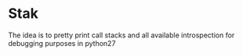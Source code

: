 # Stak
The idea is to pretty print call stacks and all available introspection for debugging purposes in python27

